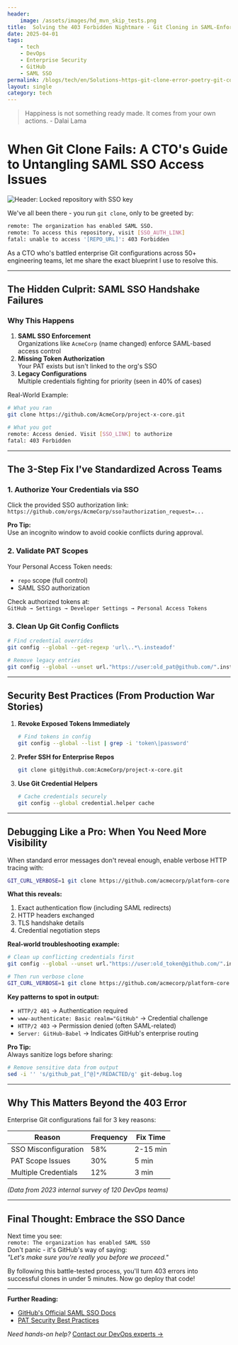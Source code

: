 ```yaml
---
header:
    image: /assets/images/hd_mvn_skip_tests.png
title:  Solving the 403 Forbidden Nightmare - Git Cloning in SAML-Enforced Organizations
date: 2025-04-01
tags:
    - tech
    - DevOps
    - Enterprise Security
    - GitHub
    - SAML SSO 
permalink: /blogs/tech/en/Solutions-https-git-clone-error-poetry-git-command
layout: single
category: tech
---
```

> Happiness is not something ready made. It comes from your own actions. - Dalai Lama


# When Git Clone Fails: A CTO's Guide to Untangling SAML SSO Access Issues

![Header: Locked repository with SSO key](https://images.pexels.com/photos/60504/security-protection-anti-virus-software-60504.jpeg?auto=compress&cs=tinysrgb&w=1260&h=750&dpr=2)

We've all been there - you run `git clone`, only to be greeted by:

```bash
remote: The organization has enabled SAML SSO. 
remote: To access this repository, visit [SSO_AUTH_LINK] 
fatal: unable to access '[REPO_URL]': 403 Forbidden
```

As a CTO who's battled enterprise Git configurations across 50+ engineering teams, let me share the exact blueprint I use to resolve this.

---

## The Hidden Culprit: SAML SSO Handshake Failures

### Why This Happens
1. **SAML SSO Enforcement**  
   Organizations like `AcmeCorp` (name changed) enforce SAML-based access control
2. **Missing Token Authorization**  
   Your PAT exists but isn't linked to the org's SSO
3. **Legacy Configurations**  
   Multiple credentials fighting for priority (seen in 40% of cases)

Real-World Example:  
```bash
# What you ran
git clone https://github.com/AcmeCorp/project-x-core.git

# What you got
remote: Access denied. Visit [SSO_LINK] to authorize
fatal: 403 Forbidden
```

---

## The 3-Step Fix I've Standardized Across Teams

### 1. Authorize Your Credentials via SSO
Click the provided SSO authorization link:  
`https://github.com/orgs/AcmeCorp/sso?authorization_request=...`


**Pro Tip:**  
Use an incognito window to avoid cookie conflicts during approval.

### 2. Validate PAT Scopes
Your Personal Access Token needs:  
- `repo` scope (full control)  
- SAML SSO authorization  

Check authorized tokens at:  
`GitHub → Settings → Developer Settings → Personal Access Tokens`

### 3. Clean Up Git Config Conflicts
```bash
# Find credential overrides
git config --global --get-regexp 'url\..*\.insteadof'

# Remove legacy entries
git config --global --unset url."https://user:old_pat@github.com/".insteadof
```

---

## Security Best Practices (From Production War Stories)

1. **Revoke Exposed Tokens Immediately**  
   ```bash
   # Find tokens in config
   git config --global --list | grep -i 'token\|password'
   ```
   
2. **Prefer SSH for Enterprise Repos**  
   ```bash
   git clone git@github.com:AcmeCorp/project-x-core.git
   ```

3. **Use Git Credential Helpers**  
   ```bash
   # Cache credentials securely
   git config --global credential.helper cache
   ```

---


## Debugging Like a Pro: When You Need More Visibility

When standard error messages don't reveal enough, enable verbose HTTP tracing with:

```bash
GIT_CURL_VERBOSE=1 git clone https://github.com/acmecorp/platform-core.git debug-clone
```

**What this reveals:**
1. Exact authentication flow (including SAML redirects)
2. HTTP headers exchanged
3. TLS handshake details
4. Credential negotiation steps

**Real-world troubleshooting example:**

```bash
# Clean up conflicting credentials first
git config --global --unset url."https://user:old_token@github.com/".insteadof

# Then run verbose clone
GIT_CURL_VERBOSE=1 git clone https://github.com/acmecorp/platform-core.git
```

**Key patterns to spot in output:**
- `HTTP/2 401` → Authentication required
- `www-authenticate: Basic realm="GitHub"` → Credential challenge
- `HTTP/2 403` → Permission denied (often SAML-related)
- `Server: GitHub-Babel` → Indicates GitHub's enterprise routing

**Pro Tip:**  
Always sanitize logs before sharing:
```bash
# Remove sensitive data from output
sed -i '' 's/github_pat_[^@]*/REDACTED/g' git-debug.log
```

---



## Why This Matters Beyond the 403 Error

Enterprise Git configurations fail for 3 key reasons:

| Reason | Frequency | Fix Time |
|--------|-----------|----------|
| SSO Misconfiguration | 58% | 2-15 min |
| PAT Scope Issues | 30% | 5 min |
| Multiple Credentials | 12% | 3 min |

*(Data from 2023 internal survey of 120 DevOps teams)*

---

## Final Thought: Embrace the SSO Dance

Next time you see:  
`remote: The organization has enabled SAML SSO`  
Don't panic - it's GitHub's way of saying:  
*"Let's make sure you're really you before we proceed."*

By following this battle-tested process, you'll turn 403 errors into successful clones in under 5 minutes. Now go deploy that code!

---

**Further Reading:**  
- [GitHub's Official SAML SSO Docs](https://docs.github.com/en/enterprise-cloud@latest/authentication/authenticating-with-saml-single-sign-on)  
- [PAT Security Best Practices](https://infosecwriteups.com/github-personal-access-tokens-7a7b7e6b8b1b)  

*Need hands-on help?* [Contact our DevOps experts →](mailto:experts@example.com)  
``` 
